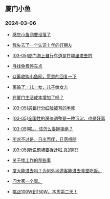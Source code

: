 ## 厦门小鱼 
### 2024-03-06

+ [感觉小鱼网要没落了](http://bbs.xmfish.com/read-htm-tid-18155820.html)

+ [我失去了一个认识十年的好朋友](http://bbs.xmfish.com/read-htm-tid-18156041.html)

+ [[03-05]厦门海上自行车道是在哪里进去的](http://bbs.xmfish.com/read-htm-tid-18155855.html)

+ [寻找免费停车点](http://bbs.xmfish.com/read-htm-tid-18155857.html)

+ [众筹收购小鱼网，愿意的回复一下](http://bbs.xmfish.com/read-htm-tid-18156028.html)

+ [离婚了一儿一女，儿子给女方](http://bbs.xmfish.com/read-htm-tid-18156052.html)

+ [在厦门生活成本增加了吗？](http://bbs.xmfish.com/read-htm-tid-18155851.html)

+ [[03-05]买银行分红险被骂的半死](http://bbs.xmfish.com/read-htm-tid-18155861.html)

+ [[03-05]全国性的房价调整是一种沉淀、也是好事](http://bbs.xmfish.com/read-htm-tid-18155811.html)

+ [[03-05]唉。。该怎么委婉拒绝？](http://bbs.xmfish.com/read-htm-tid-18156089.html)

+ [所求不过是，日出而伴，日落相随](http://bbs.xmfish.com/read-htm-tid-18155866.html)

+ [[03-05]听说前埔要拆迁啦,真的吗?](http://bbs.xmfish.com/read-htm-tid-18156076.html)

+ [关于找工作的那些事](http://bbs.xmfish.com/read-htm-tid-18155983.html)

+ [厦大能进去吗？为何外地游客能进去食堂吃饭。](http://bbs.xmfish.com/read-htm-tid-18156183.html)

+ [问大家一个事。](http://bbs.xmfish.com/read-htm-tid-18156209.html)

+ [挑战100W到150W，本周第二天！](http://bbs.xmfish.com/read-htm-tid-18156025.html)

